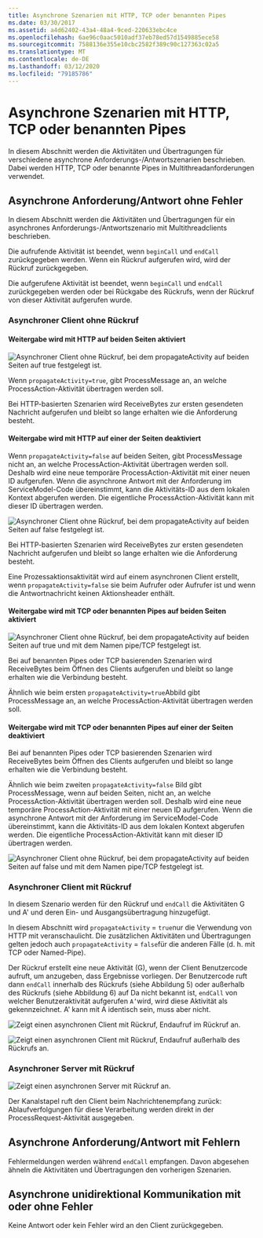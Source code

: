 ```yaml
---
title: Asynchrone Szenarien mit HTTP, TCP oder benannten Pipes
ms.date: 03/30/2017
ms.assetid: a4d62402-43a4-48a4-9ced-220633ebc4ce
ms.openlocfilehash: 6ae96c0aac5010adf37eb78ed57d1549885ece58
ms.sourcegitcommit: 7588136e355e10cbc2582f389c90c127363c02a5
ms.translationtype: MT
ms.contentlocale: de-DE
ms.lasthandoff: 03/12/2020
ms.locfileid: "79185786"
---
```

# <a name="asynchronous-scenarios-using-http-tcp-or-named-pipe"></a>Asynchrone Szenarien mit HTTP, TCP oder benannten Pipes
In diesem Abschnitt werden die Aktivitäten und Übertragungen für verschiedene asynchrone Anforderungs-/Antwortszenarien beschrieben. Dabei werden HTTP, TCP oder benannte Pipes in Multithreadanforderungen verwendet.  
  
## <a name="asynchronous-requestreply-without-errors"></a>Asynchrone Anforderung/Antwort ohne Fehler  
 In diesem Abschnitt werden die Aktivitäten und Übertragungen für ein asynchrones Anforderungs-/Antwortszenario mit Multithreadclients beschrieben.  
  
 Die aufrufende Aktivität ist beendet, wenn `beginCall` und `endCall` zurückgegeben werden. Wenn ein Rückruf aufgerufen wird, wird der Rückruf zurückgegeben.  
  
 Die aufgerufene Aktivität ist beendet, wenn `beginCall` und `endCall` zurückgegeben werden oder bei Rückgabe des Rückrufs, wenn der Rückruf von dieser Aktivität aufgerufen wurde.  
  
### <a name="asynchronous-client-without-callback"></a>Asynchroner Client ohne Rückruf  
  
#### <a name="propagation-is-enabled-on-both-sides-using-http"></a>Weitergabe wird mit HTTP auf beiden Seiten aktiviert  
 ![Asynchroner Client ohne Rückruf, bei dem propagateActivity auf beiden Seiten auf true festgelegt ist.](./media/asynchronous-scenarios-using-http-tcp-or-named-pipe/asynchronous-client-no-callback.gif)
  
 Wenn `propagateActivity=true`, gibt ProcessMessage an, an welche ProcessAction-Aktivität übertragen werden soll.  
  
 Bei HTTP-basierten Szenarien wird ReceiveBytes zur ersten gesendeten Nachricht aufgerufen und bleibt so lange erhalten wie die Anforderung besteht.  
  
#### <a name="propagation-is-disabled-on-either-sides-using-http"></a>Weitergabe wird mit HTTP auf einer der Seiten deaktiviert  
 Wenn `propagateActivity=false` auf beiden Seiten, gibt ProcessMessage nicht an, an welche ProcessAction-Aktivität übertragen werden soll. Deshalb wird eine neue temporäre ProcessAction-Aktivität mit einer neuen ID aufgerufen. Wenn die asynchrone Antwort mit der Anforderung im ServiceModel-Code übereinstimmt, kann die Aktivitäts-ID aus dem lokalen Kontext abgerufen werden. Die eigentliche ProcessAction-Aktivität kann mit dieser ID übertragen werden.  
  
 ![Asynchroner Client ohne Rückruf, bei dem propagateActivity auf beiden Seiten auf false festgelegt ist.](./media/asynchronous-scenarios-using-http-tcp-or-named-pipe/asynchronous-scenario-propagation-disabled-either-side.gif)  

 Bei HTTP-basierten Szenarien wird ReceiveBytes zur ersten gesendeten Nachricht aufgerufen und bleibt so lange erhalten wie die Anforderung besteht.  
  
 Eine Prozessaktionsaktivität wird auf einem asynchronen Client erstellt, wenn `propagateActivity=false` sie beim Aufrufer oder Aufrufer ist und wenn die Antwortnachricht keinen Aktionsheader enthält.  
  
#### <a name="propagation-is-enabled-on-both-sides-using-tcp-or-named-pipe"></a>Weitergabe wird mit TCP oder benannten Pipes auf beiden Seiten aktiviert  
 ![Asynchroner Client ohne Rückruf, bei dem propagateActivity auf beiden Seiten auf true und mit dem Namen pipe/TCP festgelegt ist.](./media/asynchronous-scenarios-using-http-tcp-or-named-pipe/asynchronous-scenario-propagation-enabled-using-tcp.gif)  
  
 Bei auf benannten Pipes oder TCP basierenden Szenarien wird ReceiveBytes beim Öffnen des Clients aufgerufen und bleibt so lange erhalten wie die Verbindung besteht.  
  
 Ähnlich wie beim ersten `propagateActivity=true`Abbild gibt ProcessMessage an, an welche ProcessAction-Aktivität übertragen werden soll.  
  
#### <a name="propagation-is-disabled-on-either-sides-using-tcp-or-named-pipe"></a>Weitergabe wird mit TCP oder benannten Pipes auf einer der Seiten deaktiviert  
 Bei auf benannten Pipes oder TCP basierenden Szenarien wird ReceiveBytes beim Öffnen des Clients aufgerufen und bleibt so lange erhalten wie die Verbindung besteht.  
  
 Ähnlich wie beim zweiten `propagateActivity=false` Bild gibt ProcessMessage, wenn auf beiden Seiten, nicht an, an welche ProcessAction-Aktivität übertragen werden soll. Deshalb wird eine neue temporäre ProcessAction-Aktivität mit einer neuen ID aufgerufen. Wenn die asynchrone Antwort mit der Anforderung im ServiceModel-Code übereinstimmt, kann die Aktivitäts-ID aus dem lokalen Kontext abgerufen werden. Die eigentliche ProcessAction-Aktivität kann mit dieser ID übertragen werden.  
  
 ![Asynchroner Client ohne Rückruf, bei dem propagateActivity auf beiden Seiten auf false und mit dem Namen pipe/TCP festgelegt ist.](./media/asynchronous-scenarios-using-http-tcp-or-named-pipe/asynchronous-scenario-propagation-disabled-using-tcp.gif)  

### <a name="asynchronous-client-with-callback"></a>Asynchroner Client mit Rückruf  
 In diesem Szenario werden für den Rückruf und `endCall` die Aktivitäten G und A' und deren Ein- und Ausgangsübertragung hinzugefügt.  
  
 In diesem Abschnitt wird `propagateActivity` = `true`nur die Verwendung von HTTP mit veranschaulicht. Die zusätzlichen Aktivitäten und Übertragungen gelten jedoch auch `propagateActivity` = `false`für die anderen Fälle (d. h. mit TCP oder Named-Pipe).  
  
 Der Rückruf erstellt eine neue Aktivität (G), wenn der Client Benutzercode aufruft, um anzugeben, dass Ergebnisse vorliegen. Der Benutzercode ruft dann `endCall` innerhalb des Rückrufs (siehe Abbildung 5) oder außerhalb des Rückrufs (siehe Abbildung 6) auf Da nicht bekannt ist, `endCall` von welcher Benutzeraktivität aufgerufen `A’`wird, wird diese Aktivität als gekennzeichnet. A' kann mit A identisch sein, muss aber nicht.  
  
 ![Zeigt einen asynchronen Client mit Rückruf, Endaufruf im Rückruf an.](./media/asynchronous-scenarios-using-http-tcp-or-named-pipe/asynchronous-client-callback-endcall-in-callback.gif)  

 ![Zeigt einen asynchronen Client mit Rückruf, Endaufruf außerhalb des Rückrufs an.](./media/asynchronous-scenarios-using-http-tcp-or-named-pipe/asynchronous-client-callback-endcall-outside-callback.gif)  

### <a name="asynchronous-server-with-callback"></a>Asynchroner Server mit Rückruf  
 ![Zeigt einen asynchronen Server mit Rückruf an.](./media/asynchronous-scenarios-using-http-tcp-or-named-pipe/asynchronous-server-callback.gif)  

 Der Kanalstapel ruft den Client beim Nachrichtenempfang zurück: Ablaufverfolgungen für diese Verarbeitung werden direkt in der ProcessRequest-Aktivität ausgegeben.  
  
## <a name="asynchronous-requestreply-with-errors"></a>Asynchrone Anforderung/Antwort mit Fehlern  
 Fehlermeldungen werden während `endCall` empfangen. Davon abgesehen ähneln die Aktivitäten und Übertragungen den vorherigen Szenarien.  
  
## <a name="asynchronous-one-way-with-or-without-errors"></a>Asynchrone unidirektional Kommunikation mit oder ohne Fehler  
 Keine Antwort oder kein Fehler wird an den Client zurückgegeben.
